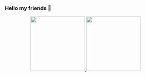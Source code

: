 ### Hello my friends 👋
<div align="center">
  <a href="https://github.com/dacomcmutfpr/github-readme-stats">
    <img height="170em" src="https://github-readme-stats.vercel.app/api?username=dacomcmutfpr&theme=buefy&show_icons=true"/> 
    <img height="170em" src="https://github-readme-stats.vercel.app/api/top-langs/?username=dacomcmutfpr&layout=compact&theme=buefy">
  </a>
</div>

<!---
- 👋 Hi, I’m @dacomcmutfpr
- 👀 I’m interested in ...
- 🌱 I’m currently learning ...
- 💞️ I’m looking to collaborate on ...
- 📫 How to reach me ...


dacomcmutfpr/dacomcmutfpr is a ✨ special ✨ repository because its `README.md` (this file) appears on your GitHub profile.
You can click the Preview link to take a look at your changes.
--->
